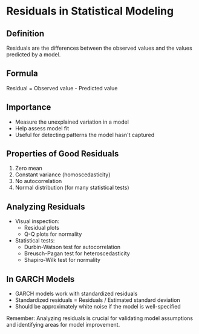 # Residuals in Statistical Modeling

## Definition
Residuals are the differences between the observed values and the values predicted by a model.

## Formula
Residual = Observed value - Predicted value

## Importance
- Measure the unexplained variation in a model
- Help assess model fit
- Useful for detecting patterns the model hasn't captured

## Properties of Good Residuals
1. Zero mean
2. Constant variance (homoscedasticity)
3. No autocorrelation
4. Normal distribution (for many statistical tests)

## Analyzing Residuals
- Visual inspection:
  - Residual plots
  - Q-Q plots for normality
- Statistical tests:
  - Durbin-Watson test for autocorrelation
  - Breusch-Pagan test for heteroscedasticity
  - Shapiro-Wilk test for normality

## In GARCH Models
- GARCH models work with standardized residuals
- Standardized residuals = Residuals / Estimated standard deviation
- Should be approximately white noise if the model is well-specified

Remember: Analyzing residuals is crucial for validating model assumptions and identifying areas for model improvement.
